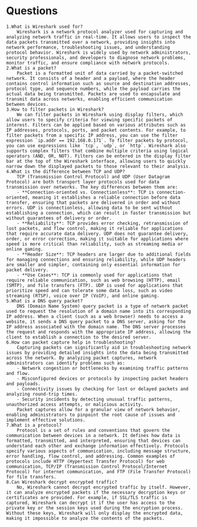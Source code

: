 # Questions

    1.What is Wireshark used for?
        Wireshark is a network protocol analyzer used for capturing and analyzing network traffic in real-time. It allows users to inspect the data packets transmitted over a network, providing insights into network performance, troubleshooting issues, and understanding protocol behavior. Wireshark is widely used by network administrators, security professionals, and developers to diagnose network problems, monitor traffic, and ensure compliance with network protocols.
    2.What is a packet?
        Packet is a formatted unit of data carried by a packet-switched network. It consists of a header and a payload, where the header contains control information such as source and destination addresses, protocol type, and sequence numbers, while the payload carries the actual data being transmitted. Packets are used to encapsulate and transmit data across networks, enabling efficient communication between devices.
    3.How to filter packets in Wireshark?
        We can filter packets in Wireshark using display filters, which allow users to specify criteria for viewing specific packets of interest. Filters can be applied based on various attributes such as IP addresses, protocols, ports, and packet contents. For example, to filter packets from a specific IP address, you can use the filter expression `ip.addr == 192.168.0.171`. To filter packets by protocol, you can use expressions like `tcp`, `udp`, or `http`. Wireshark also supports complex filters that combine multiple criteria using logical operators (AND, OR, NOT). Filters can be entered in the display filter bar at the top of the Wireshark interface, allowing users to quickly narrow down the displayed packets to those relevant to their analysis.
    4.What is the difference between TCP and UDP?
        TCP (Transmission Control Protocol) and UDP (User Datagram Protocol) are both transport layer protocols used for data transmission over networks. The key differences between them are:
        - **Connection-oriented vs. Connectionless**: TCP is connection-oriented, meaning it establishes a reliable connection before data transfer, ensuring that packets are delivered in order and without errors. UDP is connectionless, allowing data to be sent without establishing a connection, which can result in faster transmission but without guarantees of delivery or order.
        - **Reliability**: TCP provides error checking, retransmission of lost packets, and flow control, making it reliable for applications that require accurate data delivery. UDP does not guarantee delivery, order, or error correction, making it suitable for applications where speed is more critical than reliability, such as streaming media or online gaming.
        - **Header Size**: TCP headers are larger due to additional fields for managing connections and ensuring reliability, while UDP headers are smaller and simpler, containing only essential information for packet delivery.
        - **Use Cases**: TCP is commonly used for applications that require reliable communication, such as web browsing (HTTP), email (SMTP), and file transfers (FTP). UDP is used for applications that prioritize speed and can tolerate some data loss, such as video streaming (RTSP), voice over IP (VoIP), and online gaming.
    5.What is a DNS query packet?
        DNS (Domain Name System) query packet is a type of network packet used to request the resolution of a domain name into its corresponding IP address. When a client (such as a web browser) needs to access a website, it sends a DNS query packet to a DNS server, asking for the IP address associated with the domain name. The DNS server processes the request and responds with the appropriate IP address, allowing the client to establish a connection to the desired server.
    6.How can packet capture help in troubleshooting?
        Capturing packets can significantly aid in troubleshooting network issues by providing detailed insights into the data being transmitted across the network. By analyzing packet captures, network administrators can identify problems such as:
        - Network congestion or bottlenecks by examining traffic patterns and flow.
        - Misconfigured devices or protocols by inspecting packet headers and payloads.
        - Connectivity issues by checking for lost or delayed packets and analyzing round-trip times.
        - Security incidents by detecting unusual traffic patterns, unauthorized access attempts, or malicious activity.
        Packet captures allow for a granular view of network behavior, enabling administrators to pinpoint the root cause of issues and implement effective solutions.
    7.What is a protocol?
        Protocol is a set of rules and conventions that govern the communication between devices in a network. It defines how data is formatted, transmitted, and interpreted, ensuring that devices can understand each other and exchange information effectively. Protocols specify various aspects of communication, including message structure, error handling, flow control, and addressing. Common examples of protocols include HTTP (Hypertext Transfer Protocol) for web communication, TCP/IP (Transmission Control Protocol/Internet Protocol) for internet communication, and FTP (File Transfer Protocol) for file transfers.
    8.Can Wireshark decrypt encrypted traffic?
        No, Wireshark cannot decrypt encrypted traffic by itself. However, it can analyze encrypted packets if the necessary decryption keys or certificates are provided. For example, if SSL/TLS traffic is captured, Wireshark can decrypt it if the user has access to the private key or the session keys used during the encryption process. Without these keys, Wireshark will only display the encrypted data, making it impossible to analyze the contents of the packets.
